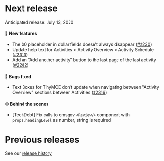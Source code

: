 # Next release

Anticipated release: July 13, 2020

#### 🚀 New features

- The \$0 placeholder in dollar fields doesn't always disappear ([#2230])
- Update help text for Activities > Activity Overview > Activity Schedule ([#2313])
- Add an “Add another activity” button to the last page of the last activity ([#2282])

#### 🐛 Bugs fixed

- Text Boxes for TinyMCE don't update when navigating between "Activity Overview" sections between Activities ([#2316])

#### ⚙️ Behind the scenes

- [TechDebt] Fix calls to cmsgov `<Review/>` component with `props.headingLevel` as number, string is required

# Previous releases

See our [release history](https://github.com/18F/cms-hitech-apd/releases)

[#2230]: https://github.com/18F/cms-hitech-apd/issues/2230
[#2313]: https://github.com/18F/cms-hitech-apd/issues/2313
[#2282]: https://github.com/18F/cms-hitech-apd/issues/2282
[#2316]: https://github.com/18F/cms-hitech-apd/issues/2316
